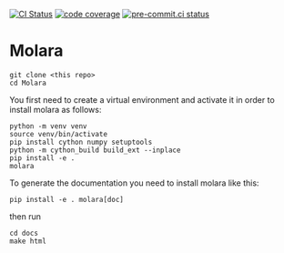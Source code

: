 [![CI Status](https://github.com/Molara-Lab/Molara/actions/workflows/test.yml/badge.svg)](https://github.com/Molara-Lab/Molara/actions/workflows/test.yml)
[![code coverage](https://img.shields.io/codecov/c/gh/Molara-Lab/Molara)](https://codecov.io/gh/Molara-Lab/Molara)
[![pre-commit.ci status](https://results.pre-commit.ci/badge/github/Molara-Lab/Molara/main.svg)](https://results.pre-commit.ci/latest/github/Molara-Lab/Molara/main)
# Molara
```
git clone <this repo>
cd Molara
```
You first need to create a virtual environment and activate it in order to install molara as follows:
```
python -m venv venv
source venv/bin/activate
pip install cython numpy setuptools
python -m cython_build build_ext --inplace
pip install -e .
molara
```

To generate the documentation you need to install molara like this:

```
pip install -e . molara[doc]

```

then run


```
cd docs
make html

```
